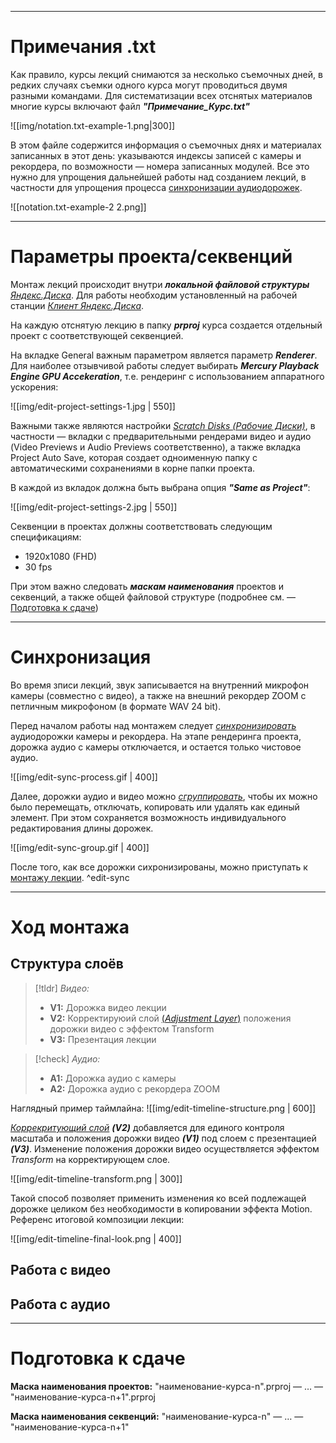 
----
# Примечания .txt

Как правило, курсы лекций снимаются за несколько съемочных дней, в редких случаях съемки одного курса могут проводиться двумя разными командами. Для систематизации всех отснятых материалов многие курсы включают файл **_"Примечание_Курс.txt"_**

![[img/notation.txt-example-1.png|300]]

В этом файле содержится информация о съемочных днях и материалах записанных в этот день: указываются индексы записей с камеры и рекордера, по возможности — номера записанных модулей. Все это нужно для упрощения дальнейшей работы над созданием лекций, в частности для упрощения процесса [синхронизации аудиодорожек](#Синхронизация).

![[notation.txt-example-2 2.png]]

----
# Параметры проекта/секвенций

Монтаж лекций происходит внутри ***локальной файловой структуры*** [*Яндекс.Диска*](https://disk.yandex.ru). Для работы необходим установленный на рабочей станции [*Клиент Яндекс.Диска*](https://360.yandex.ru/disk/download/). 

На каждую отснятую лекцию в папку ***prproj*** курса создается отдельный проект с соответствующей секвенцией. 

На вкладке General важным параметром является параметр ***Renderer***. Для наиболее отзывчивой работы следует выбирать ***Mercury Playback Engine GPU Accekeration***, т.е. рендеринг с использованием аппаратного ускорения: 

![[img/edit-project-settings-1.jpg | 550]]

Важными также являются настройки [*Scratch Disks (Рабочие Диски)*](https://helpx.adobe.com/ru/premiere-elements/using/scratch-disks.html), в частности — вкладки с предварительными рендерами видео и аудио (Video Previews и Audio Previews соответственно), а также вкладка Project Auto Save, которая создает одноименную папку с автоматическими сохранениями в корне папки проекта. 

В каждой из вкладок должна быть выбрана опция ***"Same as Project"***:

![[img/edit-project-settings-2.jpg | 550]]

Секвенции в проектах должны соответствовать следующим спецификациям:
- 1920x1080 (FHD)
- 30 fps

При этом важно следовать ***маскам наименования*** проектов и секвенций, а также общей файловой структуре (подробнее см. — [Подготовка к сдаче](#Подготовка%20к%20сдаче))

---
# Синхронизация
Во время зписи лекций, звук записывается на внутренний микрофон камеры (совместно с видео), а также на внешний рекордер ZOOM с петличным микрофоном (в формате WAV 24 bit). 

Перед началом работы над монтажем следует [*синхронизировать*](https://helpx.adobe.com/premiere-pro/using/synchronizing-audio-video-merge-clips.html#:~:text=merging%20the%20clips.-,Synchronize%20clips%20in%20the%20Timeline%20panel,-Synchronizing%20clips%20aligns) аудиодорожки камеры и рекордера. На этапе рендеринга проекта, дорожка аудио с камеры отключается, и остается только чистовое аудио. 

![[img/edit-sync-process.gif | 400]]

Далее, дорожки аудио и видео можно [*сгруппировать*](https://helpx.adobe.com/ru/premiere-elements/using/grouping-linking-disabling-clips.html), чтобы их можно было перемещать, отключать, копировать или удалять как единый элемент. При этом сохраняется возможность индивидуального редактирования длины дорожек. 

![[img/edit-sync-group.gif | 400]]

После того, как все дорожки сихронизированы, можно приступать к [монтажу лекции](Монтаж#Ход%20монтажа).
^edit-sync

----
# Ход монтажа

## Структура слоёв

> [!tldr] *Видео:*
> - **V1:** Дорожка видео лекции
> - **V2:** Корректируюий слой [(*Adjustment Layer*)](https://helpx.adobe.com/premiere-pro/using/help-tutorials-adjustment-layers.html) положения дорожки видео с эффектом Transform
> - **V3:** Презентация лекции

> [!check] *Аудио:*
> - **A1:** Дорожка аудио с камеры
> - **A2:** Дорожка аудио с рекордера ZOOM

Наглядный пример таймлайна:
![[img/edit-timeline-structure.png | 600]]

[*Коррекритующий слой*](https://helpx.adobe.com/premiere-pro/using/help-tutorials-adjustment-layers.html) ***(V2)*** добавляется для единого контроля масштаба и положения дорожки видео ***(V1)*** под слоем с презентацией ***(V3)***. Изменение положения дорожки видео осуществляется эффектом *Transform* на корректирующем слое. 

![[img/edit-timeline-transform.png | 300]]

Такой способ позволяет применить изменения ко всей подлежащей дорожке целиком без необходимости в копировании эффекта Motion. 
Референс итоговой композиции лекции:

![[img/edit-timeline-final-look.png | 400]]

## Работа с видео
## Работа с аудио

-----
# Подготовка к сдаче

**Маска наименования проектов:**
"наименование-курса-n".prproj — … — "наименование-курса-n+1".prproj

**Маска наименования секвенций:**
"наименование-курса-n" — … — "наименование-курса-n+1"
